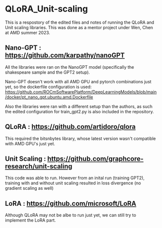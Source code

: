 # QLoRA_Unit-scaling
This is a respostory of the edited files and notes of running the QLoRA and Unit scaling libraries.
This was done as a mentor project under Wen, Chen at AMD summer 2023.

## Nano-GPT : https://github.com/karpathy/nanoGPT
All the libraries were ran on the NanoGPT model (specifically the shakespeare sample and the GPT2 setup).

Nano-GPT doesn't work with all AMD GPU and pytorch combinations just yet, so the dockerfile configuration is used:
https://github.com/ROCmSoftwarePlatform/DeepLearningModels/blob/main/docker/pt_nano_gpt.ubuntu.amd.Dockerfile

Also the libraries were ran with a different setup than the authors, as such the edited configuration for train_gpt2.py is also included in the repository.

## QLoRA : https://github.com/artidoro/qlora
This required the bitsnbytes library, whose latest version wasn't compatible with AMD GPU's just yet.

## Unit Scaling : https://github.com/graphcore-research/unit-scaling
This code was able to run.
However from an inital run (training GPT2), training with and without unit scaling resulted in loss divergence (no gradient scaling as well)

## LoRA : https://github.com/microsoft/LoRA
Although QLoRA may not be albe to run just yet, we can still try to implement the LoRA part.
